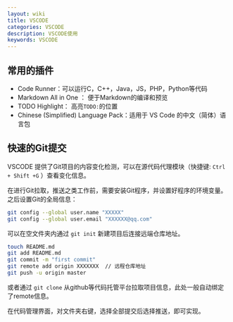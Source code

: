 ```yaml
---
layout: wiki
title: VSCODE
categories: VSCODE
description: VSCODE使用
keywords: VSCODE
---
```


## 常用的插件

+ Code Runner：可以运行C，C++，Java，JS，PHP，Python等代码
+ Markdown All in One ： 便于Markdown的编译和预览
+ TODO Highlight： 高亮`TODO:`的位置
+ Chinese (Simplified) Language Pack：适用于 VS Code 的中文（简体）语言包


## 快速的Git提交

VSCODE 提供了Git项目的内容变化检测，可以在源代码代理模块（快捷键: `Ctrl + Shift +G` ）查看变化信息。

在进行Git拉取，推送之类工作前，需要安装Git程序，并设置好程序的环境变量。之后设置Git的全局信息：
```bash
git config --global user.name "XXXXX" 
git config --global user.email "XXXXXX@qq.com"
```
可以在空文件夹内通过 `git init` 新建项目后连接远端仓库地址。
```bash
touch README.md 
git add README.md 
git commit -m "first commit" 
git remote add origin XXXXXXX  // 远程仓库地址
git push -u origin master
```

或者通过 `git clone` 从github等代码托管平台拉取项目信息，此处一般自动绑定了remote信息。

在代码管理界面，对文件夹右键，选择全部提交后选择推送，即可实现。